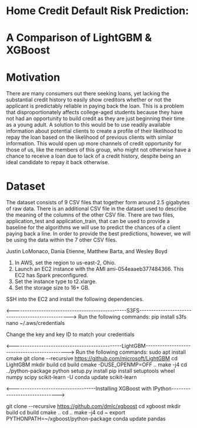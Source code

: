 # Home Credit Default Risk Prediction: 
# A Comparison of LightGBM & XGBoost

# Motivation
There are many consumers out there seeking loans, yet lacking the substantial credit history to easily show creditors whether or not the applicant is predictably reliable in paying back the loan. This is a problem that disproportionately affects college-aged students because they have not had an opportunity to build credit as they are just beginning their time as a young adult.  A solution to this would be to use readily available information about potential clients to create a profile of their likelihood to repay the loan based on the likelihood of previous clients with similar information. This would open up more channels of credit opportunity for those of us, like the members of this group, who might not otherwise have a chance to receive a loan due to lack of a credit history, despite being an ideal candidate to repay it back otherwise.

# Dataset
The dataset consists of 9 CSV files that together form around 2.5 gigabytes of raw data. There is an additional CSV file in the dataset used to describe the meaning of the columns of the other CSV file. There are two files, application_test and application_train, that can be used to provide a baseline for the algorithms we will use to predict the chances of a client paying back a line. In order to provide the best predictions, however, we will be using the data within the 7 other CSV files.

Justin LoMonaco, Dania Etienne, Matthew Barta, and Wesley Boyd
1. In AWS, set the region to us-east-2, Ohio.
2. Launch an EC2 instance with the AMI ami-054eaaeb377484366. This EC2 has Spark preconfigured.
3. Set the instance type to t2.xlarge.
4. Set the storage size to 16+ GB.

SSH into the EC2 and install the following dependencies.

<------------------------------------------------S3FS------------------------------------------------->
Run the following commands:
pip install s3fs
nano ~/.aws/credentials

Change the key and key ID to match your credentials

<----------------------------------------------LightGBM--------------------------------------------->
Run the following commands:
sudo apt install cmake
git clone --recursive https://github.com/microsoft/LightGBM
cd LightGBM
mkdir build
cd build
cmake -DUSE_OPENMP=OFF ..
make -j4
cd ../python-package
python setup.py install
pip install setuptools wheel numpy scipy scikit-learn -U
conda update scikit-learn

<-----------------------------------Installing XGBoost with IPython------------------------------>

git clone --recursive https://github.com/dmlc/xgboost
cd xgboost
mkdir build
cd build
cmake ..
cd ..
make -j4
cd ~
export PYTHONPATH=~/xgboost/python-package
conda update pandas

